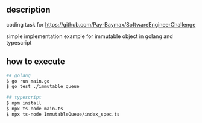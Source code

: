## description
coding task for https://github.com/Pay-Baymax/SoftwareEngineerChallenge

simple implementation example for immutable object in golang and typescript

## how to execute
```bash
## golang
$ go run main.go
$ go test ./immutable_queue

## typescript
$ npm install
$ npx ts-node main.ts
$ npx ts-node ImmutableQueue/index_spec.ts 
```